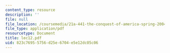 ```yaml
---
content_type: resource
description: ''
file: null
file_location: /coursemedia/21a-441-the-conquest-of-america-spring-2004/823c76955756d25e6704e5e12dc05c06_lec12.pdf
file_type: application/pdf
resourcetype: Document
title: lec12.pdf
uid: 823c7695-5756-d25e-6704-e5e12dc05c06
---
```

